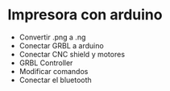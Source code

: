 # Impresora con arduino

-   Convertir .png a .ng
-   Conectar GRBL a arduino
-   Conectar CNC shield y motores
-   GRBL Controller
-   Modificar comandos
-   Conectar el bluetooth
